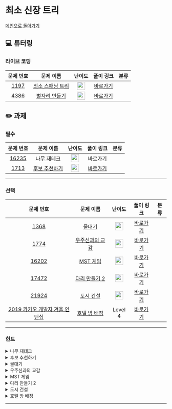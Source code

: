 # 최소 신장 트리

[메인으로 돌아가기](https://github.com/Altu-Bitu/Notice)

## 💻 튜터링

### 라이브 코딩

|문제 번호|문제 이름|난이도|풀이 링크|분류|
| :-----: | :-----: | :-----: | :-----: | :-----: |
|<a href="https://www.acmicpc.net/problem/1197" target="_blank">1197</a>|<a href="https://www.acmicpc.net/problem/1197" target="_blank">최소 스패닝 트리</a>|<img height="25px" width="25px" src="https://static.solved.ac/tier_small/12.svg"/>|[바로가기]()||
|<a href="https://www.acmicpc.net/problem/4386" target="_blank">4386</a>|<a href="https://www.acmicpc.net/problem/4386" target="_blank">별자리 만들기</a>|<img height="25px" width="25px" src="https://static.solved.ac/tier_small/12.svg"/>|[바로가기]()||

## ✏️ 과제

### 필수
|문제 번호|문제 이름|난이도|풀이 링크|분류|
| :-----: | :-----: | :-----: | :-----: | :-----: |
|<a href="https://www.acmicpc.net/problem/16235" target="_blank">16235</a>|<a href="https://www.acmicpc.net/problem/16235" target="_blank">나무 재테크</a>|<img height="25px" width="25px" src="https://static.solved.ac/tier_small/12.svg"/>|[바로가기]()||
|<a href="https://www.acmicpc.net/problem/1713" target="_blank">1713</a>|<a href="https://www.acmicpc.net/problem/1713" target="_blank">후보 추천하기</a>|<img height="25px" width="25px" src="https://static.solved.ac/tier_small/9.svg"/>|[바로가기]()||

---

### 선택

|문제 번호|문제 이름|난이도|풀이 링크|분류|
| :-----: | :-----: | :-----: | :-----: | :-----: |
|<a href="https://www.acmicpc.net/problem/1368" target="_blank">1368</a>|<a href="https://www.acmicpc.net/problem/1368" target="_blank">물대기</a>|<img height="25px" width="25px" src="https://static.solved.ac/tier_small/14.svg"/>|[바로가기]()||
|<a href="https://www.acmicpc.net/problem/1774" target="_blank">1774</a>|<a href="https://www.acmicpc.net/problem/1774" target="_blank">우주신과의 교감</a>|<img height="25px" width="25px" src="https://static.solved.ac/tier_small/13.svg"/>|[바로가기]()||
|<a href="https://www.acmicpc.net/problem/16202" target="_blank">16202</a>|<a href="https://www.acmicpc.net/problem/16202" target="_blank">MST 게임</a>|<img height="25px" width="25px" src="https://static.solved.ac/tier_small/12.svg"/>|[바로가기]()||
|<a href="https://www.acmicpc.net/problem/17472" target="_blank">17472</a>|<a href="https://www.acmicpc.net/problem/17472" target="_blank">다리 만들기 2</a>|<img height="25px" width="25px" src="https://static.solved.ac/tier_small/14.svg"/>|[바로가기]()||
|<a href="https://www.acmicpc.net/problem/21924" target="_blank">21924</a>|<a href="https://www.acmicpc.net/problem/21924" target="_blank">도시 건설</a>|<img height="25px" width="25px" src="https://static.solved.ac/tier_small/12.svg"/>|[바로가기]()||
|<a href="https://programmers.co.kr/learn/courses/30/lessons/64063" target="_blank">2019 카카오 개발자 겨울 인턴십</a>|<a href="https://programmers.co.kr/learn/courses/30/lessons/64063" target="_blank">호텔 방 배정</a>|Level 4|[바로가기]()||

---

### 힌트
<details>
<summary>나무 재테크</summary>
<div markdown="1">
&nbsp;&nbsp;&nbsp;&nbsp;문제의 설명 그대로 구현하면 되는 문제예요. 대신 시간 조건이 까다로우니 주의합시다! 만약 함수를 사용한다면 가급적 모든 변수를 주소값으로 보내주는 게 좋아요.
</div>
</details>

<details>
<summary>후보 추천하기</summary>
<div markdown="1">
&nbsp;&nbsp;&nbsp;&nbsp;후보를 저장하는 컨테이너로 무엇을 사용하면 좋을까요? 후보를 바로 찾아서 연산할 수 있는 컨테이너면 좋겠네요. 후보가 모두 꽉 찼을 경우와 게시 시간을 다루는 부분을 잘 고려해야 해요. 그리고 비어있는 사진틀이 있을 수도 있어요.
</div>
</details>

<details>
<summary>물대기</summary>
<div markdown="1">
&nbsp;&nbsp;&nbsp;&nbsp;각 논들 사이의 간선을 고려하면서 우물을 파는 경우도 고려하기엔 너무 복잡해요. 우물을 파는 경우도 간선처럼 처리할 수 있는 방법은 없을까요? 모든 물은 바다에서 시작되지 않을까요?
</div>
</details>

<details>
<summary>우주신과의 교감</summary>
<div markdown="1">
&nbsp;&nbsp;&nbsp;&nbsp;4386번(별자리 만들기)과 아주 비슷한 문제입니다. 딱 하나만 더 고려하면 되는데요. 이미 연결된 통로들이 사이클을 이룰 수도 있다는 점 주의하세요!
</div>
</details>

<details>
<summary>MST 게임</summary>
<div markdown="1">
&nbsp;&nbsp;&nbsp;&nbsp;k가 최대 100이에요. MST 알고리즘을 k번 실행해도 괜찮을까요? 각 알고리즘들의 시간 복잡도가 어떻게 도출됐었는지 생각해보세요. 그나저나 MST를 만들 수 없다는건 어떻게 판단해야 하나요? MST를 구성하기 위해선 최소 사이클을 이루지 않는 V-1개의 간선이 필요해요.
</div>
</details>

<details>
<summary>다리 만들기 2</summary>
<div markdown="1">
&nbsp;&nbsp;&nbsp;&nbsp;할 일이 아주 많아보여요. 그럴땐 일단 입력범위를 살펴봅시다! 섬을 정점으로 표현하고, 다리를 간선으로 표현하면 어떨까요? 각 정점을 구분하기 위해선 어떤 알고리즘을 사용해야 할까요? 아주 예전에 배웠었습니다! 다리는 입력 범위가 작으니 그냥 가능한 모든 경우를 구해보면 어떨까요? 정점과 다리가 완성됐으니 나머지는 간단할거예요.
</div>
</details>

<details>
<summary>도시 건설</summary>
<div markdown="1">
&nbsp;&nbsp;&nbsp;&nbsp;어떤 문제인지, 그리고 어떻게 풀어야 할지 대략 파악은 하셨을 거예요! 다른 점은 모든 건물이 연결되지 않는 경우가 있다고 하네요!
</div>
</details>

<details>
<summary>호텔 방 배정</summary>
<div markdown="1">
&nbsp;&nbsp;&nbsp;&nbsp;지난 과제 중 아주 유사한 문제가 있었어요. 기억이 안 나신다면 샘플코드를 참고해보셔도 좋아요. 아마 비슷하게만 구현하시면 효율성에서 점수를 얻지 못할 거예요. 문제의 입력 범위를 다시 살펴볼까요? 입력으로 들어올 수 있는 방 번호의 범위가 크네요.
</div>
</details>

---
